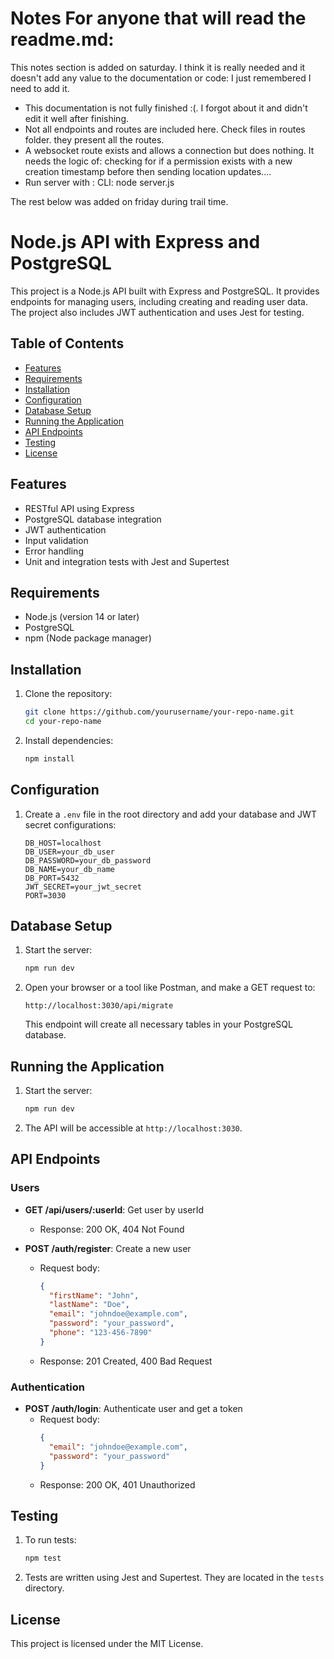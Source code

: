 # Notes For anyone that will read the readme.md:
This notes section is added on saturday. I think it is really needed and it doesn't add any value to the documentation or code:
I just remembered I need to add it.

 - This documentation is not fully finished :(. I forgot about it and didn't edit it well after finishing.
 - Not all endpoints and routes are included here. Check files in routes folder. they present all the routes.
 - A websocket route exists and allows a connection but does nothing. It needs the logic of: checking for if a permission exists with a new creation timestamp before then sending location updates....
 - Run server with : CLI: node server.js

The rest below was added on friday during trail time.

# Node.js API with Express and PostgreSQL

This project is a Node.js API built with Express and PostgreSQL. It provides endpoints for managing users, including creating and reading user data. The project also includes JWT authentication and uses Jest for testing.

## Table of Contents

- [Features](#features)
- [Requirements](#requirements)
- [Installation](#installation)
- [Configuration](#configuration)
- [Database Setup](#database-setup)
- [Running the Application](#running-the-application)
- [API Endpoints](#api-endpoints)
- [Testing](#testing)
- [License](#license)

## Features

- RESTful API using Express
- PostgreSQL database integration
- JWT authentication
- Input validation
- Error handling
- Unit and integration tests with Jest and Supertest

## Requirements

- Node.js (version 14 or later)
- PostgreSQL
- npm (Node package manager)

## Installation

1. Clone the repository:
    ```bash
    git clone https://github.com/yourusername/your-repo-name.git
    cd your-repo-name
    ```

2. Install dependencies:
    ```bash
    npm install
    ```

## Configuration

1. Create a `.env` file in the root directory and add your database and JWT secret configurations:
    ```env
    DB_HOST=localhost
    DB_USER=your_db_user
    DB_PASSWORD=your_db_password
    DB_NAME=your_db_name
    DB_PORT=5432
    JWT_SECRET=your_jwt_secret
    PORT=3030
    ```

## Database Setup

1. Start the server:
    ```bash
    npm run dev
    ```

2. Open your browser or a tool like Postman, and make a GET request to:
    ```
    http://localhost:3030/api/migrate
    ```
   This endpoint will create all necessary tables in your PostgreSQL database.

## Running the Application

1. Start the server:
    ```bash
    npm run dev
    ```

2. The API will be accessible at `http://localhost:3030`.

## API Endpoints

### Users

- **GET /api/users/:userId**: Get user by userId
    - Response: 200 OK, 404 Not Found

- **POST /auth/register**: Create a new user
    - Request body:
      ```json
      {
        "firstName": "John",
        "lastName": "Doe",
        "email": "johndoe@example.com",
        "password": "your_password",
        "phone": "123-456-7890"
      }
      ```
    - Response: 201 Created, 400 Bad Request

### Authentication

- **POST /auth/login**: Authenticate user and get a token
    - Request body:
      ```json
      {
        "email": "johndoe@example.com",
        "password": "your_password"
      }
      ```
    - Response: 200 OK, 401 Unauthorized

## Testing

1. To run tests:
    ```bash
    npm test
    ```

2. Tests are written using Jest and Supertest. They are located in the `tests` directory.

## License

This project is licensed under the MIT License.
